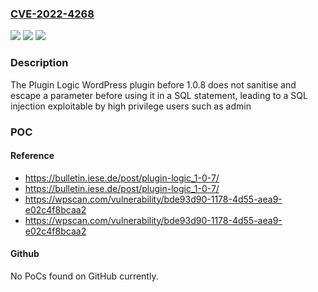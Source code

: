 ### [CVE-2022-4268](https://cve.mitre.org/cgi-bin/cvename.cgi?name=CVE-2022-4268)
![](https://img.shields.io/static/v1?label=Product&message=Plugin%20Logic&color=blue)
![](https://img.shields.io/static/v1?label=Version&message=0%3C%201.0.8%20&color=brighgreen)
![](https://img.shields.io/static/v1?label=Vulnerability&message=CWE-89%20SQL%20Injection&color=brighgreen)

### Description

The Plugin Logic WordPress plugin before 1.0.8 does not sanitise and escape a parameter before using it in a SQL statement, leading to a SQL injection exploitable by high privilege users such as admin

### POC

#### Reference
- https://bulletin.iese.de/post/plugin-logic_1-0-7/
- https://bulletin.iese.de/post/plugin-logic_1-0-7/
- https://wpscan.com/vulnerability/bde93d90-1178-4d55-aea9-e02c4f8bcaa2
- https://wpscan.com/vulnerability/bde93d90-1178-4d55-aea9-e02c4f8bcaa2

#### Github
No PoCs found on GitHub currently.

